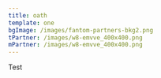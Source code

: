 ```yaml
---
title: oath
template: one
bgImage: /images/fantom-partners-bkg2.png
tPartner: /images/w8-emvve_400x400.png
mPartner: /images/w8-emvve_400x400.png
---
```


Test

